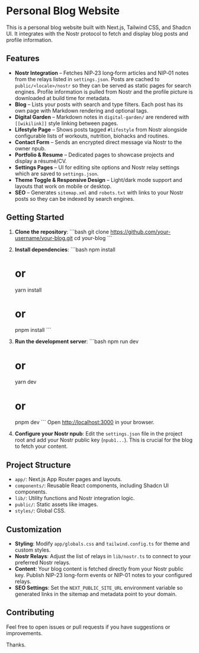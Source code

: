 # Personal Blog Website

This is a personal blog website built with Next.js, Tailwind CSS, and Shadcn UI. It integrates with the Nostr protocol to fetch and display blog posts and profile information.

## Features

- **Nostr Integration** – Fetches NIP‑23 long‑form articles and NIP‑01 notes from the relays listed in `settings.json`. Posts are cached to `public/<locale>/nostr` so they can be served as static pages for search engines. Profile information is pulled from Nostr and the profile picture is downloaded at build time for metadata.
- **Blog** – Lists your posts with search and type filters. Each post has its own page with Markdown rendering and optional tags.
- **Digital Garden** – Markdown notes in `digital-garden/` are rendered with `[[wikilink]]` style linking between pages.
- **Lifestyle Page** – Shows posts tagged `#lifestyle` from Nostr alongside configurable lists of workouts, nutrition, biohacks and routines.
- **Contact Form** – Sends an encrypted direct message via Nostr to the owner npub.
- **Portfolio & Resume** – Dedicated pages to showcase projects and display a résumé/CV.
- **Settings Pages** – UI for editing site options and Nostr relay settings which are saved to `settings.json`.
- **Theme Toggle & Responsive Design** – Light/dark mode support and layouts that work on mobile or desktop.
- **SEO** – Generates `sitemap.xml` and `robots.txt` with links to your Nostr posts so they can be indexed by search engines.

## Getting Started

1.  **Clone the repository**:
    \`\`\`bash
    git clone https://github.com/your-username/your-blog.git
    cd your-blog
    \`\`\`
2.  **Install dependencies**:
    \`\`\`bash
    npm install
    # or
    yarn install
    # or
    pnpm install
    \`\`\`
3.  **Run the development server**:
    \`\`\`bash
    npm run dev
    # or
    yarn dev
    # or
    pnpm dev
    \`\`\`
    Open [http://localhost:3000](http://localhost:3000) in your browser.

4.  **Configure your Nostr npub**:
    Edit the `settings.json` file in the project root and add your Nostr public key (`npub1...`). This is crucial for the blog to fetch your content.

## Project Structure

-   `app/`: Next.js App Router pages and layouts.
-   `components/`: Reusable React components, including Shadcn UI components.
-   `lib/`: Utility functions and Nostr integration logic.
-   `public/`: Static assets like images.
-   `styles/`: Global CSS.

## Customization

-   **Styling**: Modify `app/globals.css` and `tailwind.config.ts` for theme and custom styles.
-   **Nostr Relays**: Adjust the list of relays in `lib/nostr.ts` to connect to your preferred Nostr relays.
-   **Content**: Your blog content is fetched directly from your Nostr public key. Publish NIP-23 long-form events or NIP-01 notes to your configured relays.
-   **SEO Settings**: Set the `NEXT_PUBLIC_SITE_URL` environment variable so generated links in the sitemap and metadata point to your domain.

## Contributing

Feel free to open issues or pull requests if you have suggestions or improvements. 

Thanks.

